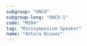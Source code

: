 ```yaml
---
subgroup: "ONCO"
subgroup-long: "ONCO-1"
code: "MS04"
tag: "Minisymposium Speaker"
name: "Antara Biswas"
---
```

